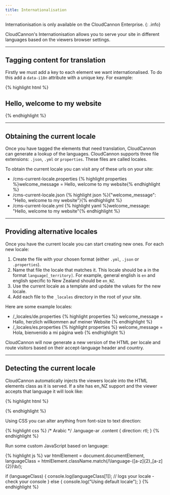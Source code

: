 ```yaml
---
title: Internationalisation
---
```


Internationisation is only available on the CloudCannon Enterprise.
{: .info}

CloudCannon's Internationisation allows you to serve your site in different languages based on the viewers browser settings.

***

## Tagging content for translation

Firstly we must add a key to each element we want internationalised. To do this add a `data-i18n` attribute with a unique key. For example:

{% highlight html %}
<h2 class="editable" data-il8n="welcome_message">Hello, welcome to my website</h2>
{% endhighlight %}

***

## Obtaining the current locale

Once you have tagged the elements that need translation, CloudCannon can generate a lookup of the languages. CloudCannon supports three file extensions: `.json`, `.yml` or `properties`. These files are called locales.

To obtain the current locale you can visit any of these urls on your site:

<ul>
	<li>
		/cms-current-locale.properties
		{% highlight properties %}welcome_message = Hello, welcome to my website{% endhighlight %}
	</li>
	<li>
		/cms-current-locale.json
		{% highlight json %}{"welcome_message": "Hello, welcome to my website"}{% endhighlight %}
	</li>
	<li>
		/cms-current-locale.yml
		{% highlight yaml %}welcome_message: "Hello, welcome to my website"{% endhighlight %}
	</li>
</ul>

***

## Providing alternative locales
Once you have the current locale you can start creating new ones. For each new locale:

1. Create the file with your chosen format (either `.yml`, `.json` or `.properties`).
2. Name that file the locale that matches it. This locale should be a in the format `language[_territory]`. For example, general english is `en` and english specific to New Zealand should be `en_NZ`.
3. Use the current locale as a template and update the values for the new locale.
4. Add each file to the `_locales` directory in the root of your site.

Here are some example locales:

<ul>
	<li>
		/_locales/de.properties
		{% highlight properties %}
		welcome_message = Hallo, herzlich willkommen auf meiner Website
		{% endhighlight %}
	</li>
	<li>
		/_locales/es.properties
		{% highlight properties %}
		welcome_message = Hola, bienvenido a mi página web
		{% endhighlight %}
	</li>
</ul>

CloudCannon will now generate a new version of the HTML per locale and route visitors based on their accept-language header and country.

***

## Detecting the current locale

CloudCannon automatically injects the viewers locale into the HTML elements class as it is served. If a site has en_NZ support and the viewer accepts that language it will look like:

{% highlight html %}
<html class="language-en_nz">
{% endhighlight %}

Using CSS you can alter anything from font-size to text direction:

{% highlight css %}
/* Arabic */
.language-ar .content {
	direction: rtl;
}
{% endhighlight %}

Run some custom JavaScript based on language:

{% highlight js %}
var htmlElement = document.documentElement,
  languageClass = htmlElement.className.match(/\language\-([a-z]{2}_[a-z]{2})\b/);

if (languageClass) {
  console.log(languageClass[1]); // logs your locale - check your console
} else {
  console.log("Using default locale");
}
{% endhighlight %}

<script>
var htmlElement = document.documentElement,
  languageClass = htmlElement.className.match(/\language\-([a-z]{2}_[a-z]{2})\b/);

if (languageClass) {
  console.log(languageClass[1]); // logs your locale - check your console
} else {
  console.log("Using default locale");
}
</script>
